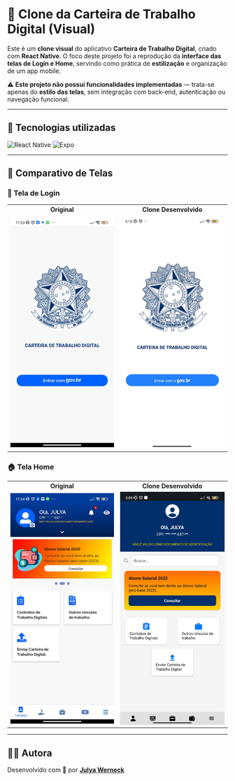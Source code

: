 # 📱 Clone da Carteira de Trabalho Digital (Visual)

Este é um **clone visual** do aplicativo **Carteira de Trabalho Digital**, criado com **React Native**. O foco deste projeto foi a reprodução da **interface das telas de Login e Home**, servindo como prática de **estilização** e organização de um app mobile.

⚠️ **Este projeto não possui funcionalidades implementadas** — trata-se apenas do **estilo das telas**, sem integração com back-end, autenticação ou navegação funcional.

---

## 🧪 Tecnologias utilizadas
<div align="left">
  <img src="https://img.shields.io/badge/React_Native-20232A?style=for-the-badge&logo=react&logoColor=61DAFB" alt="React Native"/>
  <img src="https://img.shields.io/badge/Expo-000020?style=for-the-badge&logo=expo&logoColor=white" alt="Expo"/>
</div>

---

## 📸 Comparativo de Telas

### 🔐 Tela de Login

<table>
  <tr>
    <td align="center"><strong>Original</strong></td>
    <td align="center"><strong>Clone Desenvolvido</strong></td>
  </tr>
  <tr>
    <td><img src="./assets/LoginOriginal.jpg" width="250"/></td>
    <td><img src="./assets/LoginCopiado.jpg" width="250"/></td>
  </tr>
</table>

### 🏠 Tela Home

<table>
  <tr>
    <td align="center"><strong>Original</strong></td>
    <td align="center"><strong>Clone Desenvolvido</strong></td>
  </tr>
  <tr>
    <td><img src="./assets/homeOriginal.jpg" width="250"/></td>
    <td><img src="./assets/HomeCopiada.jpg" width="250"/></td>
  </tr>
</table>

---

## 👩‍💻 Autora

Desenvolvido com 💙 por [**Julya Werneck**](https://www.linkedin.com/in/julya-werneck-b166892bb/)


